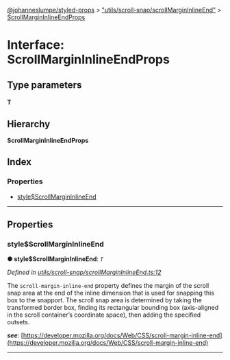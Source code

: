 [@johanneslumpe/styled-props](../README.md) > ["utils/scroll-snap/scrollMarginInlineEnd"](../modules/_utils_scroll_snap_scrollmargininlineend_.md) > [ScrollMarginInlineEndProps](../interfaces/_utils_scroll_snap_scrollmargininlineend_.scrollmargininlineendprops.md)

# Interface: ScrollMarginInlineEndProps

## Type parameters
#### T 
## Hierarchy

**ScrollMarginInlineEndProps**

## Index

### Properties

* [style$ScrollMarginInlineEnd](_utils_scroll_snap_scrollmargininlineend_.scrollmargininlineendprops.md#style_scrollmargininlineend)

---

## Properties

<a id="style_scrollmargininlineend"></a>

###  style$ScrollMarginInlineEnd

**● style$ScrollMarginInlineEnd**: *`T`*

*Defined in [utils/scroll-snap/scrollMarginInlineEnd.ts:12](https://github.com/johanneslumpe/styled-props/blob/8e709f1/src/utils/scroll-snap/scrollMarginInlineEnd.ts#L12)*

The `scroll-margin-inline-end` property defines the margin of the scroll snap area at the end of the inline dimension that is used for snapping this box to the snapport. The scroll snap area is determined by taking the transformed border box, finding its rectangular bounding box (axis-aligned in the scroll container’s coordinate space), then adding the specified outsets.

*__see__*: [https://developer.mozilla.org/docs/Web/CSS/scroll-margin-inline-end](https://developer.mozilla.org/docs/Web/CSS/scroll-margin-inline-end)

___

